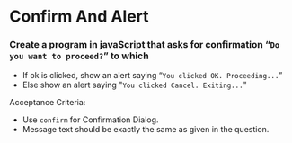 # Confirm And Alert

### Create a program in javaScript that asks for confirmation “`Do you want to proceed?`” to which

- If ok is clicked, show an alert saying “`You clicked OK. Proceeding...`”
- Else show an alert saying "`You clicked Cancel. Exiting...`"

Acceptance Criteria:

- Use `confirm` for Confirmation Dialog.
- Message text should be exactly the same as given in the question.
